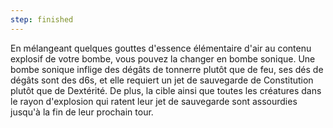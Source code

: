 ```yaml
---
step: finished
---
```

En mélangeant quelques gouttes d'essence élémentaire d'air au contenu explosif de votre bombe, vous pouvez la changer en bombe sonique. Une bombe sonique inflige des dégâts de tonnerre plutôt que de feu, ses dés de dégâts sont des d6s, et elle requiert un jet de sauvegarde de Constitution plutôt que de Dextérité. De plus, la cible ainsi que toutes les créatures dans le rayon d'explosion qui ratent leur jet de sauvegarde sont assourdies jusqu'à la fin de leur prochain tour.